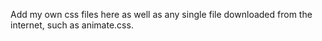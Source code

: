 Add my own css files here as well as any single file downloaded from the
internet, such as animate.css.

